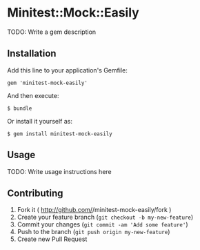 # Minitest::Mock::Easily

TODO: Write a gem description

## Installation

Add this line to your application's Gemfile:

    gem 'minitest-mock-easily'

And then execute:

    $ bundle

Or install it yourself as:

    $ gem install minitest-mock-easily

## Usage

TODO: Write usage instructions here

## Contributing

1. Fork it ( http://github.com/<my-github-username>/minitest-mock-easily/fork )
2. Create your feature branch (`git checkout -b my-new-feature`)
3. Commit your changes (`git commit -am 'Add some feature'`)
4. Push to the branch (`git push origin my-new-feature`)
5. Create new Pull Request
